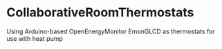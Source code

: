 CollaborativeRoomThermostats
============================

Using Arduino-based OpenEnergyMonitor EmonGLCD as thermostats for use with heat pump
